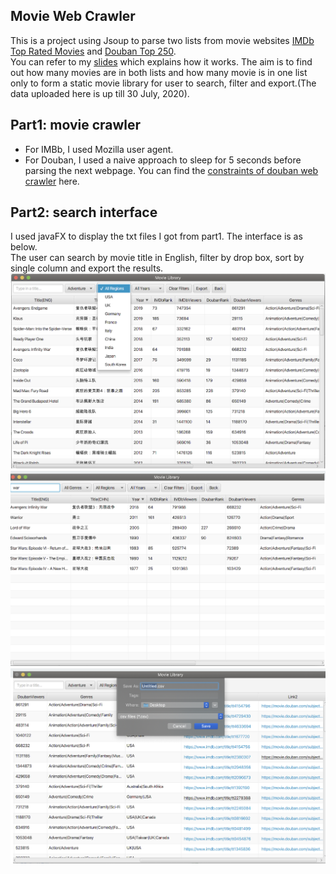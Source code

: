 ## Movie Web Crawler 
This is a project using Jsoup to parse two lists from movie websites [IMDb Top Rated Movies](https://www.imdb.com/chart/top/?ref_=nv_mv_250) and [Douban Top 250](https://movie.douban.com/top250).    
You can refer to my [ slides](https://docs.google.com/presentation/d/1U0xx7O49xJbD0AxQXizDT9p9_sm5YPsxLQg0bL_BbJk/edit?usp=sharing) which explains how it works.
The aim is to find out how many movies are in both lists and how many movie is in one list only to form a static movie library for user to search, filter and export.(The data uploaded here is up till 30 July, 2020).

## Part1: movie crawler
- For IMBb, I used Mozilla user agent.
- For Douban, I used a naive approach to sleep for 5 seconds before parsing the next webpage. You can find the [constraints of douban web crawler](https://www.douban.com/robots.txt) here.

## Part2: search interface
I used javaFX to display the txt files I got from part1. The interface is as below.     
The user can search by movie title in English, filter by drop box, sort by single column and export the results.
![UI preview 01](./img/01.png)
![UI preview 02](./img/02.png)
![UI preview 03](./img/03.png)

